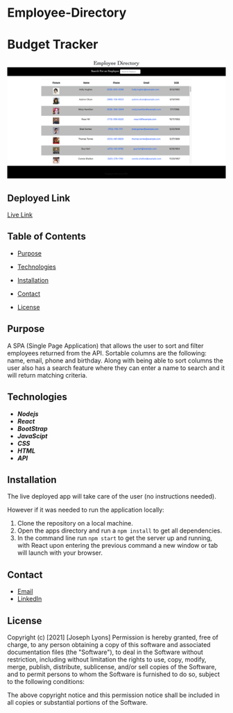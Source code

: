 # Employee-Directory

# Budget Tracker



![image of app](./public/assets/employee-directory.png)


## Deployed Link

[Live Link](https://josephjlyons.github.io/employee-directory/)

## Table of Contents

* [Purpose](#Purpose)

* [Technologies](#Technologies)

* [Installation](#Installation)

* [Contact](#Contact)

* [License](#License)

## Purpose

A SPA (Single Page Application) that allows the user to sort and filter employees returned from the API. Sortable columns are the following: name, email, phone and birthday. Along with being able to sort columns the user also has a search feature where they can enter a name to search and it will return matching criteria. 

## Technologies

* ***Nodejs***
* ***React***
* ***BootStrap*** 
* ***JavaScipt***
* ***CSS***
* ***HTML***
* ***API***

## Installation

The live deployed app will take care of the user (no instructions needed).

However if it was needed to run the application locally:

1. Clone the repository on a local machine.
2. Open the apps directory and run a `npm install` to get all dependencies.
3. In the command line run `npm start` to get the server up and running, with React upon entering the previous command a new window or tab will launch with your browser.


## Contact

* [Email](mailto:josephjlyons90@gmail.com)
* [LinkedIn](www.linkedin.com/in/joseph-lyons-0a2630200/)

## License

Copyright (c) [2021] [Joseph Lyons]
Permission is hereby granted, free of charge, to any person obtaining a copy of this software and associated documentation files (the "Software"), to deal in the Software without restriction, including without limitation the rights to use, copy, modify, merge, publish, distribute, sublicense, and/or sell copies of the Software, and to permit persons to whom the Software is furnished to do so, subject to the following conditions:

The above copyright notice and this permission notice shall be included in all copies or substantial portions of the Software.